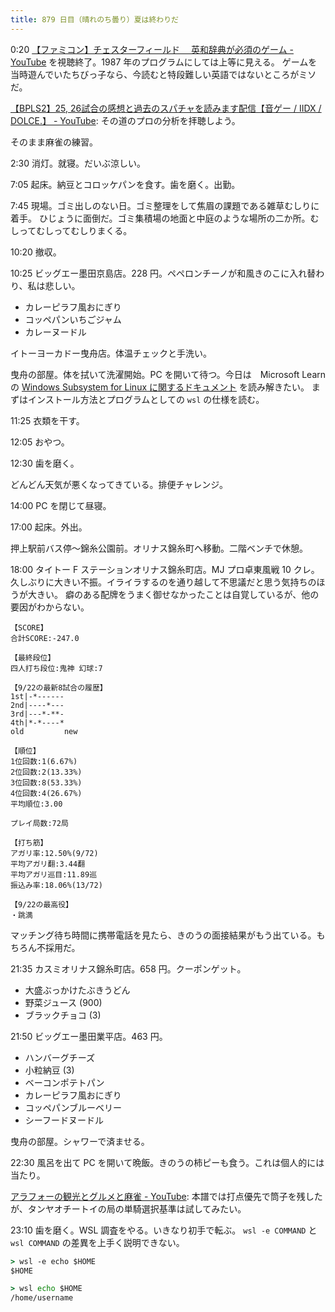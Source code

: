 ```yaml
---
title: 879 日目（晴れのち曇り）夏は終わりだ
---
```


0:20 [【ファミコン】チェスターフィールド 　英和辞典が必須のゲーム - YouTube](https://www.youtube.com/watch?v=KeOf9l6h83U)
を視聴終了。1987 年のプログラムにしては上等に見える。
ゲームを当時遊んでいたちびっ子なら、今読むと特段難しい英語ではないところがミソだ。

[【BPLS2】25, 26試合の感想と過去のスパチャを読みます配信【音ゲー / IIDX / DOLCE.】 - YouTube](https://www.youtube.com/watch?v=zfPsXo3sVP8):
その道のプロの分析を拝聴しよう。

そのまま麻雀の練習。

2:30 消灯。就寝。だいぶ涼しい。

7:05 起床。納豆とコロッケパンを食す。歯を磨く。出勤。

7:45 現場。ゴミ出しのない日。ゴミ整理をして焦眉の課題である雑草むしりに着手。
ひじょうに面倒だ。ゴミ集積場の地面と中庭のような場所の二か所。むしってむしってむしりまくる。

10:20 撤収。

10:25 ビッグエー墨田京島店。228 円。ペペロンチーノが和風きのこに入れ替わり、私は悲しい。

* カレーピラフ風おにぎり
* コッペパンいちごジャム
* カレーヌードル

イトーヨーカドー曳舟店。体温チェックと手洗い。

曳舟の部屋。体を拭いて洗濯開始。PC を開いて待つ。今日は　Microsoft Learn の
[Windows Subsystem for Linux に関するドキュメント](https://learn.microsoft.com/ja-jp/windows/wsl/) を読み解きたい。
まずはインストール方法とプログラムとしての `wsl` の仕様を読む。

11:25 衣類を干す。

12:05 おやつ。

12:30 歯を磨く。

どんどん天気が悪くなってきている。排便チャレンジ。

14:00 PC を閉じて昼寝。

17:00 起床。外出。

押上駅前バス停～錦糸公園前。オリナス錦糸町へ移動。二階ベンチで休憩。

18:00 タイトー F ステーションオリナス錦糸町店。MJ プロ卓東風戦 10 クレ。
久しぶりに大きい不振。イライラするのを通り越して不思議だと思う気持ちのほうが大きい。
癖のある配牌をうまく御せなかったことは自覚しているが、他の要因がわからない。

```text
【SCORE】
合計SCORE:-247.0

【最終段位】
四人打ち段位:鬼神 幻球:7

【9/22の最新8試合の履歴】
1st|-*------
2nd|----*---
3rd|---*-**-
4th|*-*----*
old         new

【順位】
1位回数:1(6.67%)
2位回数:2(13.33%)
3位回数:8(53.33%)
4位回数:4(26.67%)
平均順位:3.00

プレイ局数:72局

【打ち筋】
アガリ率:12.50%(9/72)
平均アガリ翻:3.44翻
平均アガリ巡目:11.89巡
振込み率:18.06%(13/72)

【9/22の最高役】
・跳満
```

マッチング待ち時間に携帯電話を見たら、きのうの面接結果がもう出ている。もちろん不採用だ。

21:35 カスミオリナス錦糸町店。658 円。クーポンゲット。

* 大盛ぶっかけたぶきうどん
* 野菜ジュース (900)
* ブラックチョコ (3)

21:50 ビッグエー墨田業平店。463 円。

* ハンバーグチーズ
* 小粒納豆 (3)
* ベーコンポテトパン
* カレーピラフ風おにぎり
* コッペパンブルーベリー
* シーフードヌードル

曳舟の部屋。シャワーで済ませる。

22:30 風呂を出て PC を開いて晩飯。きのうの柿ピーも食う。これは個人的には当たり。

[アラフォーの観光とグルメと麻雀 - YouTube](https://www.youtube.com/watch?v=bCueRTBvehQ):
本譜では打点優先で筒子を残したが、タンヤオチートイの局の単騎選択基準は試してみたい。

23:10 歯を磨く。WSL 調査をやる。いきなり初手で転ぶ。
`wsl -e COMMAND` と `wsl COMMAND` の差異を上手く説明できない。

```bat
> wsl -e echo $HOME
$HOME

> wsl echo $HOME
/home/username
```

